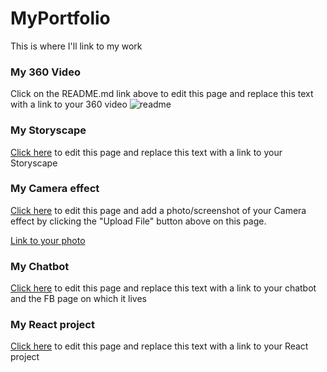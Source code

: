 # MyPortfolio
This is where I'll link to my work

[readme]: https://github.com/Edmod/MyPortfolio/GithubReadme.png


### My 360 Video

Click on the README.md link above to edit this page and replace this text with a link to your 360 video
![readme]

### My Storyscape

[Click here](https://github.com/Edmod/MyPortfolio/edit/master/README.md) to edit this page and replace this text with a link to your Storyscape

### My Camera effect

[Click here](https://github.com/Edmod/MyPortfolio/edit/master/README.md) to edit this page and add a photo/screenshot of your Camera effect by clicking the "Upload File" button above on this page.

[Link to your photo](https://github.com/Edmod/replace-with-name-of-your-photo)

### My Chatbot

[Click here](https://github.com/Edmod/MyPortfolio/edit/master/README.md) to edit this page and replace this text with a link to your chatbot and the FB page on which it lives

### My React project

[Click here](https://github.com/Edmod/MyPortfolio/edit/master/README.md) to edit this page and replace this text with a link to your React project
